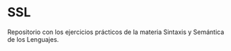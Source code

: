 # SSL

Repositorio con los ejercicios prácticos de la materia Sintaxis y Semántica de los Lenguajes.
